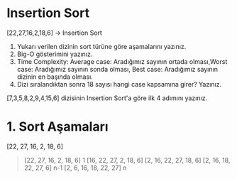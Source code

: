 # Insertion Sort

[22,27,16,2,18,6] -> Insertion Sort

1. Yukarı verilen dizinin sort türüne göre aşamalarını yazınız.
2. Big-O gösterimini yazınız.
3. Time Complexity: Average case: Aradığımız sayının ortada olması,Worst case: Aradığımız sayının sonda olması, Best case: Aradığımız sayının dizinin en başında olması.
4. Dizi sıralandıktan sonra 18 sayısı hangi case kapsamına girer? Yazınız.

[7,3,5,8,2,9,4,15,6] dizisinin Insertion Sort'a göre ilk 4 adımını yazınız.

# 1. Sort Aşamaları

[22, 27, 16, 2, 18, 6]

> [22, 27, 16, 2, 18, 6] 1
> [16, 22, 27, 2, 18, 6]
> [2, 16, 22, 27, 18, 6]
> [2, 16, 18, 22, 27, 6] n-1
> [2, 6, 16, 18, 22, 27] n

#
